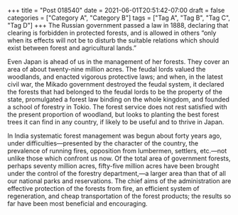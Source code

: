 +++
title = "Post 018540"
date = 2021-06-01T20:51:42-07:00
draft = false
categories = ["Category A", "Category B"]
tags = ["Tag A", "Tag B", "Tag C", "Tag D"]
+++
The Russian government passed a law in 1888, declaring that clearing is forbidden in protected forests, and is allowed in others “only when its effects will not be to disturb the suitable relations which should exist between forest and agricultural lands.”

Even Japan is ahead of us in the management of her forests. They cover an area of about twenty-nine million acres. The feudal lords valued the woodlands, and enacted vigorous protective laws; and when, in the latest civil war, the Mikado government destroyed the feudal system, it declared the forests that had belonged to the feudal lords to be the property of the state, promulgated a forest law binding on the whole kingdom, and founded a school of forestry in Tokio. The forest service does not rest satisfied with the present proportion of woodland, but looks to planting the best forest trees it can find in any country, if likely to be useful and to thrive in Japan.

In India systematic forest management was begun about forty years ago, under difficulties—presented by the character of the country, the prevalence of running fires, opposition from lumbermen, settlers, etc.—not unlike those which confront us now. Of the total area of government forests, perhaps seventy million acres, fifty-five million acres have been brought under the control of the forestry department,—a larger area than that of all our national parks and reservations. The chief aims of the administration are effective protection of the forests from fire, an efficient system of regeneration, and cheap transportation of the forest products; the results so far have been most beneficial and encouraging.
